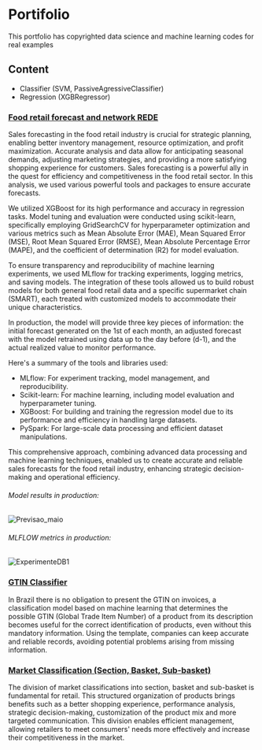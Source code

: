 # Portifolio

This portfolio has copyrighted data science and machine learning codes for real examples

## Content

- Classifier (SVM, PassiveAgressiveClassifier) 
- Regression (XGBRegressor)

### [Food retail forecast and network REDE](https://github.com/Gpaiva2814/Machine-Learning-Portifolio/tree/29667d563b7aa2b68f6d4bc639928fd6bce2f4cc/PrevisaoVarejoSmart)

Sales forecasting in the food retail industry is crucial for strategic planning, enabling better inventory management, resource optimization, and profit maximization. Accurate analysis and data allow for anticipating seasonal demands, adjusting marketing strategies, and providing a more satisfying shopping experience for customers. Sales forecasting is a powerful ally in the quest for efficiency and competitiveness in the food retail sector. In this analysis, we used various powerful tools and packages to ensure accurate forecasts.

We utilized XGBoost for its high performance and accuracy in regression tasks. Model tuning and evaluation were conducted using scikit-learn, specifically employing GridSearchCV for hyperparameter optimization and various metrics such as Mean Absolute Error (MAE), Mean Squared Error (MSE), Root Mean Squared Error (RMSE), Mean Absolute Percentage Error (MAPE), and the coefficient of determination (R2) for model evaluation.

To ensure transparency and reproducibility of machine learning experiments, we used MLflow for tracking experiments, logging metrics, and saving models. The integration of these tools allowed us to build robust models for both general food retail data and a specific supermarket chain (SMART), each treated with customized models to accommodate their unique characteristics.

In production, the model will provide three key pieces of information: the initial forecast generated on the 1st of each month, an adjusted forecast with the model retrained using data up to the day before (d-1), and the actual realized value to monitor performance.

Here's a summary of the tools and libraries used:

- MLflow: For experiment tracking, model management, and reproducibility.
- Scikit-learn: For machine learning, including model evaluation and hyperparameter tuning.
- XGBoost: For building and training the regression model due to its performance and efficiency in handling large datasets.
- PySpark: For large-scale data processing and efficient dataset manipulations.

This comprehensive approach, combining advanced data processing and machine learning techniques, enabled us to create accurate and reliable sales forecasts for the food retail industry, enhancing strategic decision-making and operational efficiency.

###### Model results in production:
![Previsao_maio](https://github.com/Gpaiva2814/Machine-Learning-Portifolio/assets/123079404/017d2fd8-a820-4495-830f-40c4a0dae564)

###### MLFLOW metrics in production:
![ExperimenteDB1](https://github.com/Gpaiva2814/Machine-Learning-Portifolio/assets/123079404/bf849223-7d4c-44d0-931e-0cadebaf837d)


### [GTIN Classifier](https://github.com/Gpaiva2814/Machine-Learning-Portifolio/blob/main/GTINClassifier.ipynb)

In Brazil there is no obligation to present the GTIN on invoices, a classification model based on machine learning that determines the possible GTIN (Global Trade Item Number) of a product from its description becomes useful for the
 correct identification of products, even without this mandatory information. Using the template, companies can keep accurate and reliable records, avoiding potential problems arising from missing information.

 ### [Market Classification (Section, Basket, Sub-basket)](https://github.com/Gpaiva2814/Machine-Learning-Portifolio/blob/main/Classificador_mercadologico.ipynb)

The division of market classifications into section, basket and sub-basket is fundamental for retail. This structured organization of products brings benefits such as a better shopping experience, performance analysis, strategic decision-making, customization of the product mix and more targeted communication. This division enables efficient management, allowing retailers to meet consumers' needs more effectively and increase their competitiveness in the market.
